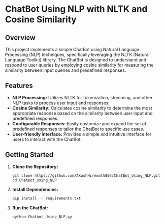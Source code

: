 # ChatBot Using NLP with NLTK and Cosine Similarity

## Overview

This project implements a simple ChatBot using Natural Language Processing (NLP) techniques, specifically leveraging the NLTK (Natural Language Toolkit) library. The ChatBot is designed to understand and respond to user queries by employing cosine similarity for measuring the similarity between input queries and predefined responses.

## Features

- **NLP Processing:** Utilizes NLTK for tokenization, stemming, and other NLP tasks to process user input and responses.
- **Cosine Similarity:** Calculates cosine similarity to determine the most appropriate response based on the similarity between user input and predefined responses.
- **Configurable Responses:** Easily customize and expand the set of predefined responses to tailor the ChatBot to specific use cases.
- **User-friendly Interface:** Provides a simple and intuitive interface for users to interact with the ChatBot.

## Getting Started

1. **Clone the Repository:**
   ```bash
   git clone https://github.com/AkashHiremath856/ChatBot_Using_NLP.git
   cd ChatBot_Using_NLP

2. **Install Dependencies:**
   ```bash
   pip install -r requirements.txt

3. **Run the ChatBot:**
   ```bash
   python Chatbot_Using_NLP.py
